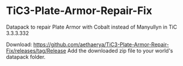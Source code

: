 # TiC3-Plate-Armor-Repair-Fix
Datapack to repair Plate Armor with Cobalt instead of Manyullyn in TiC 3.3.3.332

Download: https://github.com/aethaerya/TiC3-Plate-Armor-Repair-Fix/releases/tag/Release
Add the downloaded zip file to your world's datapack folder.
